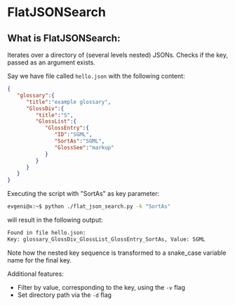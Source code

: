 FlatJSONSearch
=====


## What is FlatJSONSearch:

Iterates over a directory of (several levels nested) JSONs. Checks if the key, passed as an argument exists.

Say we have file called `hello.json` with the following content:
```json
{
   "glossary":{
      "title":"example glossary",
      "GlossDiv":{
         "title":"S",
         "GlossList":{
            "GlossEntry":{
               "ID":"SGML",
               "SortAs":"SGML",
               "GlossSee":"markup"
            }
         }
      }
   }
}
```
Executing the script with "SortAs" as key parameter:

```bash
evgeni@x:~$ python ./flat_json_search.py -k "SortAs"
```
will result in the following output:
```bash
Found in file hello.json:
Key: glossary_GlossDiv_GlossList_GlossEntry_SortAs, Value: SGML

```
Note how the nested key sequence is transformed to a snake_case variable name for the final key.

Additional features:
* Filter by value, corresponding to the key, using the `-v` flag
* Set directory path via the `-d` flag